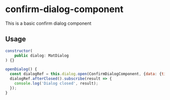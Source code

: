 # confirm-dialog-component

This is a basic confirm dialog component

## Usage

```javascript
constructor(
    public dialog: MatDialog
) {}

openDialog() {
  const dialogRef = this.dialog.open(ConfirmDialogComponent, {data: {title: 'foo', message: 'foo bar?': noCancelButton: false}});
  dialogRef.afterClosed().subscribe(result => {
    console.log('Dialog closed', result);
  });
}
```
